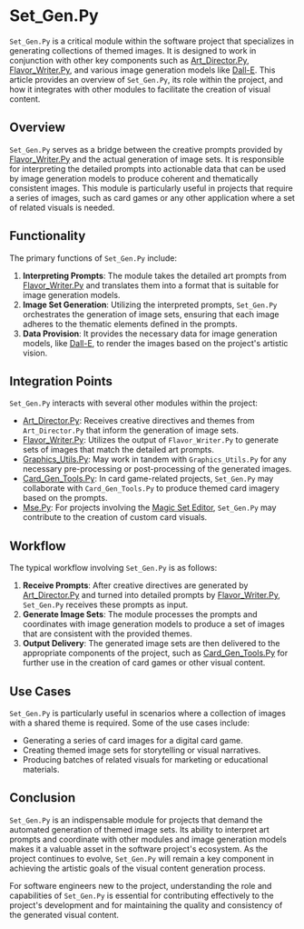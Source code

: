 # Set_Gen.Py

`Set_Gen.Py` is a critical module within the software project that specializes in generating collections of themed images. It is designed to work in conjunction with other key components such as [Art_Director.Py](Art_Director.Py.md), [Flavor_Writer.Py](Flavor_Writer.Py.md), and various image generation models like [Dall-E](Dall-E.md). This article provides an overview of `Set_Gen.Py`, its role within the project, and how it integrates with other modules to facilitate the creation of visual content.

## Overview

`Set_Gen.Py` serves as a bridge between the creative prompts provided by [Flavor_Writer.Py](Flavor_Writer.Py.md) and the actual generation of image sets. It is responsible for interpreting the detailed prompts into actionable data that can be used by image generation models to produce coherent and thematically consistent images. This module is particularly useful in projects that require a series of images, such as card games or any other application where a set of related visuals is needed.

## Functionality

The primary functions of `Set_Gen.Py` include:

1. **Interpreting Prompts**: The module takes the detailed art prompts from [Flavor_Writer.Py](Flavor_Writer.Py.md) and translates them into a format that is suitable for image generation models.
2. **Image Set Generation**: Utilizing the interpreted prompts, `Set_Gen.Py` orchestrates the generation of image sets, ensuring that each image adheres to the thematic elements defined in the prompts.
3. **Data Provision**: It provides the necessary data for image generation models, like [Dall-E](Dall-E.md), to render the images based on the project's artistic vision.

## Integration Points

`Set_Gen.Py` interacts with several other modules within the project:

- [Art_Director.Py](Art_Director.Py.md): Receives creative directives and themes from `Art_Director.Py` that inform the generation of image sets.
- [Flavor_Writer.Py](Flavor_Writer.Py.md): Utilizes the output of `Flavor_Writer.Py` to generate sets of images that match the detailed art prompts.
- [Graphics_Utils.Py](Graphics_Utils.Py.md): May work in tandem with `Graphics_Utils.Py` for any necessary pre-processing or post-processing of the generated images.
- [Card_Gen_Tools.Py](Card_Gen_Tools.Py.md): In card game-related projects, `Set_Gen.Py` may collaborate with `Card_Gen_Tools.Py` to produce themed card imagery based on the prompts.
- [Mse.Py](Mse.Py.md): For projects involving the [Magic Set Editor](Magic%20Set%20Editor.md), `Set_Gen.Py` may contribute to the creation of custom card visuals.

## Workflow

The typical workflow involving `Set_Gen.Py` is as follows:

1. **Receive Prompts**: After creative directives are generated by [Art_Director.Py](Art_Director.Py.md) and turned into detailed prompts by [Flavor_Writer.Py](Flavor_Writer.Py.md), `Set_Gen.Py` receives these prompts as input.
2. **Generate Image Sets**: The module processes the prompts and coordinates with image generation models to produce a set of images that are consistent with the provided themes.
3. **Output Delivery**: The generated image sets are then delivered to the appropriate components of the project, such as [Card_Gen_Tools.Py](Card_Gen_Tools.Py.md) for further use in the creation of card games or other visual content.

## Use Cases

`Set_Gen.Py` is particularly useful in scenarios where a collection of images with a shared theme is required. Some of the use cases include:

- Generating a series of card images for a digital card game.
- Creating themed image sets for storytelling or visual narratives.
- Producing batches of related visuals for marketing or educational materials.

## Conclusion

`Set_Gen.Py` is an indispensable module for projects that demand the automated generation of themed image sets. Its ability to interpret art prompts and coordinate with other modules and image generation models makes it a valuable asset in the software project's ecosystem. As the project continues to evolve, `Set_Gen.Py` will remain a key component in achieving the artistic goals of the visual content generation process.

For software engineers new to the project, understanding the role and capabilities of `Set_Gen.Py` is essential for contributing effectively to the project's development and for maintaining the quality and consistency of the generated visual content.